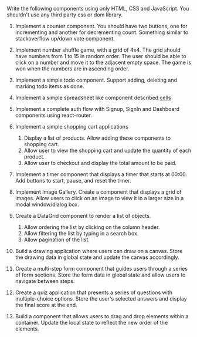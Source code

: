 Write the following components using only HTML, CSS and JavaScript. You shouldn't use any third party css or dom library.

1. Implement a counter component. You should have two buttons, one for incrementing and another for decrementing count. Something similar to stackoverflow up/down vote component.

2. Implement number shuffle game, with a grid of 4x4. The grid should have numbers from 1 to 15 in random order. The user should be able to click on a number and move it to the adjacent empty space. The game is won when the numbers are in ascending order.

3. Implement a simple todo component. Support adding, deleting and marking todo items as done.

4. Implement a simple spreadsheet like component described [cells](https://7guis.bradwoods.io/cells/)

5. Implement a complete auth flow with Signup, SignIn and Dashboard components using react-router.

6. Implement a simple shopping cart applications

   1. Display a list of products. Allow adding these components to shopping cart.
   2. Allow user to view the shopping cart and update the quantity of each product.
   3. Allow user to checkout and display the total amount to be paid.

7. Implement a timer component that displays a timer that starts at 00:00. Add buttons to start, pause, and reset the timer.

8. Implement Image Gallery. Create a component that displays a grid of images. Allow users to click on an image to view it in a larger size in a modal window/dialog box.

9. Create a DataGrid component to render a list of objects.

   1. Allow ordering the list by clicking on the column header.
   2. Allow filtering the list by typing in a search box.
   3. Allow pagination of the list.

10. Build a drawing application where users can draw on a canvas. Store the drawing data in global state and update the canvas accordingly.

11. Create a multi-step form component that guides users through a series of form sections. Store the form data in global state and allow users to navigate between steps.

12. Create a quiz application that presents a series of questions with multiple-choice options. Store the user's selected answers and display the final score at the end.

13. Build a component that allows users to drag and drop elements within a container. Update the local state to reflect the new order of the elements.
